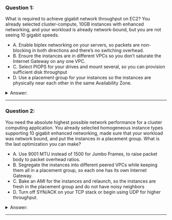### Question 1:

What is required to achieve gigabit network throughput on EC2? You already selected cluster-compute, 10GB instances with enhanced networking, and your workload is already network-bound, but you are not seeing 10 gigabit speeds.

- A. Enable biplex networking on your servers, so packets are non-blocking in both directions and there’s no switching overhead.
- B. Ensure the instances are in different VPCs so you don’t saturate the Internet Gateway on any one VPC.
- C. Select PIOPS for your drives and mount several, so you can provision sufficient disk throughput
- D. Use a placement group for your instances so the instances are physically near each other in the same Availability Zone.

<details><summary>Answer:</summary><p>
[D]

Explanation:

Question 3@http://jayendrapatil.com/aws-ec2-placement-groups/

D: (You are not guaranteed 10 gigabit performance, except within a placement group. Using placement groups enables applications to participate in a low-latency, 10 Gbps network)

</p></details><hr>

### Question 2:

You need the absolute highest possible network performance for a cluster computing application. You already selected homogeneous instance types supporting 10 gigabit enhanced networking, made sure that your workload was network bound, and put the instances in a placement group. What is the last optimization you can make?

- A. Use 9001 MTU instead of 1500 for Jumbo Frames, to raise packet body to packet overhead ratios.
- B. Segregate the instances into different peered VPCs while keeping them all in a placement group, so each one has its own Internet Gateway.
- C. Bake an AMI for the instances and relaunch, so the instances are fresh in the placement group and do not have noisy neighbors
- D. Turn off SYN/ACK on your TCP stack or begin using UDP for higher throughput.

<details><summary>Answer:</summary><p>
[A]

Explanation:

Question 4@http://jayendrapatil.com/aws-ec2-placement-groups/

A: (For instances that are collocated inside a placement group, jumbo frames help to achieve the maximum network throughput possible, and they are recommended in this case)

</p></details><hr>

